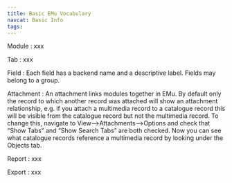 ```yaml
---
title: Basic EMu Vocabulary
navcat: Basic Info
tags: 
---
```


Module
: xxx

Tab
: xxx

Field
: Each field has a backend name and a descriptive label. Fields may belong to a group.

Attachment
: An attachment links modules together in EMu. By default only the record to which another record was attached will show an attachment relationship, e.g. if you attach a multimedia record to a catalogue record this will be visible from the catalogue record but not the multimedia record. To change this, navigate to View-->Attachments-->Options and check that “Show Tabs” and “Show Search Tabs” are both checked. Now you can see what catalogue records reference a multimedia record by looking under the Objects tab.

Report
: xxx

Export
: xxx

